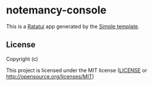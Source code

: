 # notemancy-console

This is a [Ratatui] app generated by the [Simple template].

[Ratatui]: https://ratatui.rs
[Simple Template]: https://github.com/ratatui/templates/tree/main/simple

## License

Copyright (c) 

This project is licensed under the MIT license ([LICENSE] or <http://opensource.org/licenses/MIT>)

[LICENSE]: ./LICENSE
